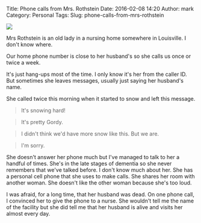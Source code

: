 Title: Phone calls from Mrs. Rothstein
Date: 2016-02-08 14:20
Author: mark
Category: Personal
Tags:
Slug: phone-calls-from-mrs-rothstein

<a href="https://flic.kr/p/ujr6F" target="_blank" rel="noreferrer"><img src="https://i.imgur.com/cbARDpP.jpg" /></a>

Mrs Rothstein is an old lady in a nursing home somewhere in Louisville. I don't know where.

Our home phone number is close to her husband's so she calls us once or twice a week.

It's just hang-ups most of the time. I only know it's her from the caller ID. But sometimes she leaves messages, usually just saying her husband's name.

She called twice this morning when it started to snow and left this message.

> It's snowing hard!

> It's pretty Gordy.

> I didn't think we'd have more snow like this. But we are.

> I'm sorry.

She doesn't answer her phone much but I've managed to talk to her a handful of times. She's in the late stages of dementia so she never remembers that we've talked before. I don't know much about her. She has a personal cell phone that she uses to make calls. She shares her room with another woman. She doesn't like the other woman because she's too loud.

I was afraid, for a long time, that her husband was dead. On one phone call, I convinced her to give the phone to a nurse. She wouldn't tell me the name of the facility but she did tell me that her husband is alive and visits her almost every day.
